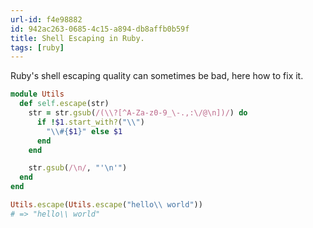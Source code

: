 ```yaml
---
url-id: f4e98882
id: 942ac263-0685-4c15-a894-db8affb0b59f
title: Shell Escaping in Ruby.
tags: [ruby]
---
```


Ruby's shell escaping quality can sometimes be bad, here how to fix it.

```ruby
module Utils
  def self.escape(str)
    str = str.gsub(/(\\?[^A-Za-z0-9_\-.,:\/@\n])/) do
      if !$1.start_with?("\\")
        "\\#{$1}" else $1
      end
    end

    str.gsub(/\n/, "'\n'")
  end
end
```

```ruby
Utils.escape(Utils.escape("hello\\ world"))
# => "hello\\ world"
```
